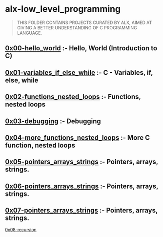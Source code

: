 # alx-low_level_programming
> THIS FOLDER CONTAINS PROJECTS CURATED BY ALX, AIMED AT GIVING A BETTER UNDERSTANDING OF C PROGRAMMING LANGUAGE. 

[0x00-hello_world](https://github.com/didimukhtar/alx-low_level_programming/tree/main/0x00-hello_world) :- Hello, World (Introduction to C)
---
[0x01-variables_if_else_while](https://github.com/didimukhtar/alx-low_level_programming/tree/main/0x01-variables_if_else_while) :- C - Variables, if, else, while
---
[0x02-functions_nested_loops](https://github.com/didimukhtar/alx-low_level_programming/tree/main/0x02-functions_nested_loops) :- Functions, nested loops 
---
[0x03-debugging](https://github.com/didimukhtar/alx-low_level_programming/tree/main/0x03-debugging) :- Debugging
---
[0x04-more_functions_nested_loops](https://github.com/didimukhtar/alx-low_level_programming/tree/main/0x04-more_functions_nested_loops) :- More C function, nested loops
---
[0x05-pointers_arrays_strings](https://github.com/didimukhtar/alx-low_level_programming/tree/main/0x05-pointers_arrays_strings) :- Pointers, arrays, strings.
---
[0x06-pointers_arrays_strings](https://github.com/didimukhtar/alx-low_level_programming/tree/main/0x06-pointers_arrays_strings) :- Pointers, arrays, strings.
---
[0x07-pointers_arrays_strings](https://github.com/didimukhtar/alx-low_level_programming/tree/main/0x07-pointers_arrays_strings) :- Pointers, arrays, strings.
---
[0x08-recursion](https://github.com/didimukhtar/alx-low_level_programming/tree/main/0x08-recursion)